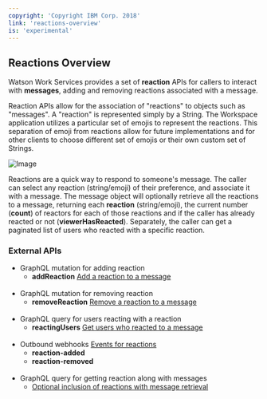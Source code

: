 ```yaml
---
copyright: 'Copyright IBM Corp. 2018'
link: 'reactions-overview'
is: 'experimental'
---
```

## Reactions Overview

Watson Work Services provides a set of **reaction** APIs for callers to interact with **messages**, adding and removing reactions associated with a message.

Reaction APIs allow for the association of "reactions" to objects such as "messages". A "reaction" is represented simply by a String. The Workspace application utilizes a particular set of emojis to represent the reactions. This separation of emoji from reactions allow for future implementations and for other clients to choose different set of emojis or their own custom set of Strings.

![Image](https://github.com/watsonwork/watsonwork-developer-docs/blob/master/images/reaction.png)

Reactions are a quick way to respond to someone's message.  The caller can select any reaction (string/emoji) of their preference, and associate it with a message.  The message object will optionally retrieve all the reactions to a message, returning each **reaction** (string/emoji), the current number (**count**) of reactors for each of those reactions and if the caller has already reacted or not (**viewerHasReacted**).  Separately, the caller can get a paginated list of users who reacted with a specific reaction.

### External APIs

 * GraphQL mutation for adding reaction
    * **addReaction** [Add a reaction to a message](https://github.com/watsonwork/watsonwork-developer-docs/blob/master/guides/V1_Add_Reaction.md)
    <br>
 * GraphQL mutation for removing reaction
    * **removeReaction** [Remove a reaction to a message](https://github.com/watsonwork/watsonwork-developer-docs/blob/master/guides/V1_Remove_Reaction.md)
    <br>
 * GraphQL query for users reacting with a reaction
    * **reactingUsers** [Get users who reacted to a message](https://github.com/watsonwork/watsonwork-developer-docs/blob/master/guides/V1_Reacting_Users.md)
    <br>
 * Outbound webhooks [Events for reactions](https://github.com/watsonwork/watsonwork-developer-docs/blob/master/guides/V1_wwsg_Webhooks.md)
    * **reaction-added**
    * **reaction-removed**
    <br>
 * GraphQL query for getting reaction along with messages
    * [Optional inclusion of reactions with message retrieval](https://github.com/watsonwork/watsonwork-developer-docs/blob/master/guides/V1_message_main.md)
<br><br>


